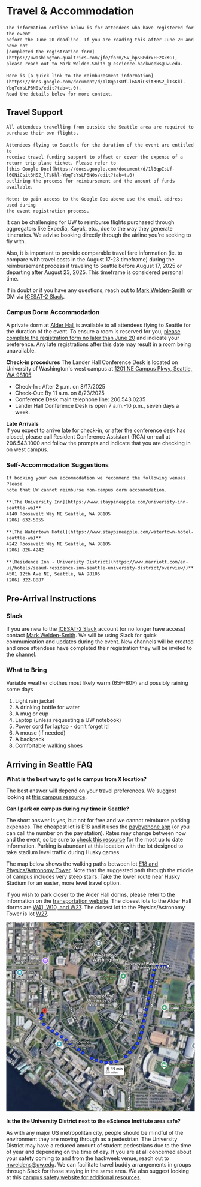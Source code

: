 # Travel & Accommodation

```{Important}
The information outline below is for attendees who have registered for the event
before the June 20 deadline. If you are reading this after June 20 and have not 
[completed the registration form](https://uwashington.qualtrics.com/jfe/form/SV_bpSBPdrxFF2XkKG),
please reach out to Mark Welden-Smith @ escience-hackweeks@uw.edu.

Here is [a quick link to the reimburesment information](https://docs.google.com/document/d/1l8qpIsUf-l6GNiCsit3HS2_lTsKkl-YbqTcYsLP8N0s/edit?tab=t.0). 
Read the details below for more context.
```

## Travel Support
```{Important}
All attendees travelling from outside the Seattle area are required to 
purchase their own flights. 

Attendees flying to Seattle for the duration of the event are entitled to 
receive travel funding support to offset or cover the expense of a 
return trip plane ticket. Please refer to 
[this Google Doc](https://docs.google.com/document/d/1l8qpIsUf-l6GNiCsit3HS2_lTsKkl-YbqTcYsLP8N0s/edit?tab=t.0) 
outlining the process for reimbursement and the amount of funds available. 

Note: to gain access to the Google Doc above use the email address used during 
the event registration process.
```

It can be challenging for UW to reimburse flights purchased through aggregators 
like Expedia, Kayak, etc., due to the way they generate itineraries. We advise 
booking directly through the airline you're seeking to fly with. 

Also, it is important to provide comparable travel fare information (ie. to 
compare with travel costs in the August 17-23 timeframe) during the 
reimbursement process if traveling to Seattle before August 17, 2025 or 
departing after August 23, 2025. This timeframe is considered personal time.

If in doubt or if you have any questions, reach out to 
[Mark Welden-Smith](mailto:escience-hackweeks@uw.edu) or DM via 
[ICESAT-2 Slack](https://icesat2hackweek.slack.com/).

### Campus Dorm Accommodation
A private dorm at [Alder Hall](https://maps.app.goo.gl/MPyBvtGKH6KesRdF6) is
available to all attendees flying to Seattle for the duration of the event. 
To ensure a room is reserved for you, 
[please complete the registration form no later than June 20](https://uwashington.qualtrics.com/jfe/form/SV_bpSBPdrxFF2XkKG) 
and indicate your preference. Any late registrations after this date may 
result in a room being unavailable.

**Check-in procedures**
The Lander Hall Conference Desk is located on University of Washington's west 
campus at [1201 NE Campus Pkwy, Seattle, WA 98105](https://maps.app.goo.gl/Gy2puUBFiXUS5eja6). 

- Check-In : After 2 p.m. on 8/17/2025
- Check-Out: By 11 a.m. on 8/23/2025
- Conference Desk main telephone line: 206.543.0235
- Lander Hall Conference Desk is open 7 a.m.-10 p.m., seven days a week.

**Late Arrivals**  
If you expect to arrive late for check-in, or after the conference 
desk has closed, please call Resident Conference Assistant (RCA) on-call at
206.543.1000 and follow the prompts and indicate that you are checking in on 
west campus.

### Self-Accommodation Suggestions

```{Note} 
If booking your own accommodation we recommend the following venues. Please 
note that UW cannot reimburse non-campus dorm accommodation.

**[The University Inn](https://www.staypineapple.com/university-inn-seattle-wa)**
4140 Roosevelt Way NE Seattle, WA 98105
(206) 632-5055

**[The Watertown Hotel](https://www.staypineapple.com/watertown-hotel-seattle-wa)**
4242 Roosevelt Way NE Seattle, WA 98105
(206) 826-4242

**[Residence Inn - University District](https://www.marriott.com/en-us/hotels/seaud-residence-inn-seattle-university-district/overview/)**
4501 12th Ave NE, Seattle, WA 98105
(206) 322-8887
```

## Pre-Arrival Instructions
### Slack
If you are new to the [ICESAT-2 Slack](https://icesat2hackweek.slack.com/) 
account (or no longer have access) contact [Mark Welden-Smith](mailto:escience-hackweeks@uw.edu). 
We will be using Slack for quick communication and updates during the event. 
New channels will be created and once attendees have completed their 
registration they will be invited to the channel.

### What to Bring

Variable weather clothes most likely warm (65F-80F) and possibly raining 
some days
1. Light rain jacket
2. A drinking bottle for water
3. A mug or cup 
4. Laptop (unless requesting a UW notebook)
5. Power cord for laptop - don’t forget it! 
6. A mouse (if needed)
7. A backpack
8. Comfortable walking shoes

## Arriving in Seattle FAQ

**What is the best way to get to campus from X location?**

The best answer will depend on your travel preferences. We suggest looking at
[this campus resource](https://www.washington.edu/visit/getting-to-campus/#:~:text=By%20bus%3A%20There%20are%20more,stop%20to%20the%20Visitor%20Center.).

**Can I park on campus during my time in Seattle?**

The short answer is yes, but not for free and we cannot reimburse parking 
expenses. The cheapest lot is E18 and it uses the [paybyphone app](https://transportation.uw.edu/park/visitor/pay-by-phone-parking) 
(or you can call the number on the pay station). Rates may change between now 
and the event, so be sure to [check this resource](https://transportation.uw.edu/maps/self-serve-parking) 
for the most up to date information. Parking is abundant at this location with 
the lot designed to take stadium level traffic during Husky games.

The map below shows the walking paths between lot 
[E18 and Physics/Astronomy Tower](https://maps.app.goo.gl/b5mAiJdCFj8MmtSp9). 
Note that the suggested path through the middle of campus includes very 
steep stairs. Take the lower route near Husky Stadium for an easier, more 
level travel option. 

If you wish to park closer to the Alder Hall dorms, please refer to the 
information on the [transportation website](https://transportation.uw.edu/park/visitor/self-serve). 
The closest lots to the Alder Hall dorms 
are [W41, W10, and W27](https://transportation.uw.edu/maps/self-serve-parking). 
The closest lot to the Physics/Astronomy Tower is lot 
[W27](https://transportation.uw.edu/maps/self-serve-parking).

![walking_path](../img/parking.png)


 **Is the the University District next to the eScience Institute area safe?**

As with any major US metropolitan city, people should be mindful of the 
environment they are moving through as a pedestrian. The University District 
may have a reduced amount of student pedestrians due to the time of year and 
depending on the time of day. If you are at all concerned about your safety 
coming to and from the hackweek venue, reach out to 
[mweldens@uw.edu](mailto:escience-hackweeks@uw.edu). We can facilitate travel 
buddy arrangements in groups through Slack for those staying in the same area. 
We also suggest looking at this 
[campus safety website for additional resources](https://www.washington.edu/safety/alert/).
